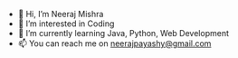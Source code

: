 - 👋 Hi, I’m Neeraj Mishra
- 👀 I’m interested in Coding
- 🌱 I’m currently learning Java, Python, Web Development
- 📫 You can reach me on neerajpayashy@gmail.com

<!---
neerajpayashy/neerajpayashy is a ✨ special ✨ repository because its `README.md` (this file) appears on your GitHub profile.
You can click the Preview link to take a look at your changes.
--->
